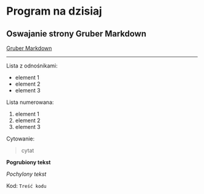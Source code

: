 Program na dzisiaj
==================
Oswajanie strony Gruber Markdown
--------------------------------

[Gruber Markdown](http://daringfireball.net/projects/markdown/basic "Gruber Markdown")

*****

Lista z odnośnikami:
* element 1
* element 2
* element 3

Lista numerowana:
1. element 1
2. element 2
3. element 3

Cytowanie:
> cytat

__Pogrubiony tekst__ 

_Pochylony tekst_

Kod:
`Treść kodu`

